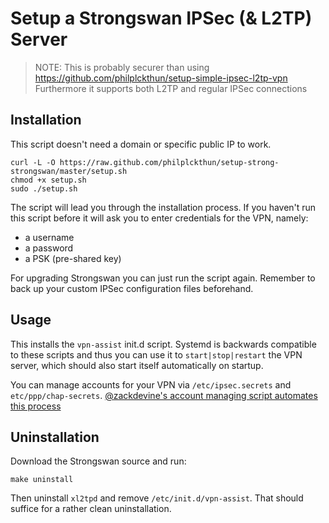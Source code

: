 # Setup a Strongswan IPSec (& L2TP) Server

> NOTE: This is probably securer than using https://github.com/philplckthun/setup-simple-ipsec-l2tp-vpn
> Furthermore it supports both L2TP and regular IPSec connections

## Installation

This script doesn't need a domain or specific public IP to work.

```
curl -L -O https://raw.github.com/philplckthun/setup-strong-strongswan/master/setup.sh
chmod +x setup.sh
sudo ./setup.sh
```

The script will lead you through the installation process. If you haven't run
this script before it will ask you to enter credentials for the VPN, namely:

- a username
- a password
- a PSK (pre-shared key)

For upgrading Strongswan you can just run the script again. Remember to back up
your custom IPSec configuration files beforehand.

## Usage

This installs the `vpn-assist` init.d script. Systemd is backwards compatible to these
scripts and thus you can use it to `start|stop|restart` the VPN server, which
should also start itself automatically on startup.

You can manage accounts for your VPN via `/etc/ipsec.secrets` and `etc/ppp/chap-secrets`.
[@zackdevine's account managing script automates this process](https://github.com/zackdevine/setup-strongswan-vpn-account)

## Uninstallation

Download the Strongswan source and run:

```
make uninstall
```

Then uninstall `xl2tpd` and remove `/etc/init.d/vpn-assist`. That should
suffice for a rather clean uninstallation.
